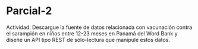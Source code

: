 # Parcial-2
Actividad: Descargue la fuente de datos relacionada con vacunación contra el sarampión en niños entre 12-23 meses en Panamá del Word Bank y diseñe un API tipo REST de sólo-lectura que manipule estos datos.
